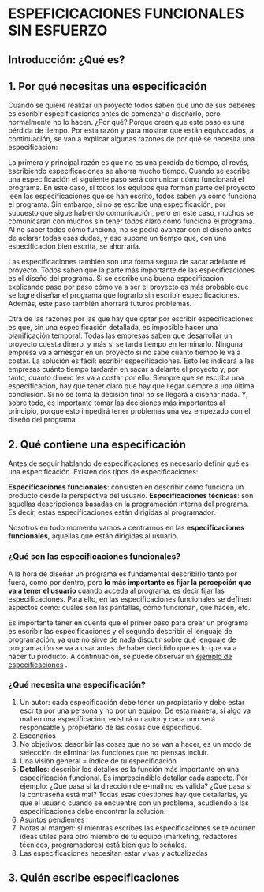 # **ESPEFICICACIONES FUNCIONALES SIN ESFUERZO**

## **Introducción: ¿Qué es?**

## **1. Por qué necesitas una especificación**

Cuando se quiere realizar un proyecto todos saben que uno de sus deberes es escribir especificaciones antes de comenzar a diseñarlo, pero normalmente no lo hacen. ¿Por qué? Porque creen que este paso es una pérdida de tiempo. Por esta razón y para mostrar que están equivocados, a continuación, se van a explicar algunas razones de por qué se necesita una especificación:

La primera y principal razón es que no es una pérdida de tiempo, al revés, escribiendo especificaciones se ahorra mucho tiempo. Cuando se escribe una especificación el siguiente paso será comunicar cómo funcionará el programa. En este caso, si todos los equipos que forman parte del proyecto leen las especificaciones que se han escrito, todos saben ya cómo funciona el programa. Sin embargo, si no se escribe una especificación, por supuesto que sigue habiendo comunicación, pero en este caso, muchos se comunicaran con muchos sin tener todos claro cómo funciona el programa. Al no saber todos cómo funciona, no se podrá avanzar con el diseño antes de aclarar todas esas dudas, y eso supone un tiempo que, con una especificación bien escrita, se ahorraría. 

Las especificaciones también son una forma segura de sacar adelante el proyecto. Todos saben que la parte más importante de las especificaciones es el diseño del programa. Si se escribe una buena especificación explicando paso por paso cómo va a ser el proyecto es más probable que se logre diseñar el programa que lograrlo sin escribir especificaciones. Además, este paso también ahorrará futuros problemas. 

Otra de las razones por las que hay que optar por escribir especificaciones es que, sin una especificación detallada, es imposible hacer una planificación temporal. Todas las empresas saben que desarrollar un proyecto cuesta dinero, y más si se tarda tiempo en terminarlo. Ninguna empresa va a arriesgar en un proyecto si no sabe cuánto tiempo le va a costar. La solución es fácil: escribir especificaciones. Esto les indicará a las empresas cuánto tiempo tardarán en sacar a delante el proyecto y, por tanto, cuánto dinero les va a costar por ello.
Siempre que se escriba una especificación, hay que tener claro que hay que llegar siempre a una última conclusión. Si no se toma la decisión final no se llegará a diseñar nada. Y, sobre todo, es importante tomar las decisiones más importantes al principio, porque esto impedirá tener problemas una vez empezado con el diseño del programa.  

## **2. Qué contiene una especificación**
Antes de seguir hablando de especificaciones es necesario definir qué es una especificación. Existen dos tipos de especificaciones: 

**Especificaciones funcionales**: consisten en describir cómo funciona un producto desde la perspectiva del usuario. 
**Especificaciones técnicas**: son aquellas descripciones basadas en la programación interna del programa. Es decir, estas especificaciones están dirigidas al programador. 

Nosotros en todo momento vamos a centrarnos en las **especificaciones funcionales**, aquellas que están dirigidas al usuario. 

### ¿Qué son las especificaciones funcionales?
A la hora de diseñar un programa es fundamental describirlo tanto por fuera, como por dentro, pero **lo más importante es fijar la percepción que va a tener el usuario** cuando acceda al programa, es decir fijar las especificaciones. Para ello, en las especificaciones funcionales se definen aspectos como: cuáles son las pantallas, cómo funcionan, qué hacen, etc. 

Es importante tener en cuenta que el primer paso para crear un programa es escribir las especificaciones y el segundo describir el lenguaje de programación, ya que no sirve de nada discutir sobre qué lenguaje de programación se va a usar antes de haber decidido qué es lo que va a hacer tu producto. A continuación, se puede observar un [ejemplo de especificaciones]( https://web.archive.org/web/20160604182621/http://spanish.joelonsoftware.com/PainlessSpecs/WhatTimeIsIt_Spanish.html) .

### ¿Qué necesita una especificación?
1.	Un autor: cada especificación debe tener un propietario y debe estar  escrita por una persona y no por un equipo. De esta manera, si algo va mal en una especificación, existirá un autor y cada uno será responsable y propietario de las cosas que especifique.
2.	Escenarios
3.	No objetivos: describir las cosas que no se van a hacer, es un modo de selección de eliminar las funciones que no piensas incluir. 
4.	Una visión general = índice de tu especificación
5.	**Detalles**: describir los detalles es la función más importante en una especificación funcional. Es imprescindible detallar cada aspecto. Por ejemplo: ¿Qué pasa si la dirección de e-mail no es válida? ¿Qué pasa si la contraseña está mal? Todas esas cuestiones hay que detallarlas, ya que el usuario cuando se encuentre con un problema, acudiendo a las especificaciones debe encontrar la solución. 
6.	Asuntos pendientes
7.	Notas al margen: si mientras escribes las especificaciones se te ocurren ideas útiles para otro miembro de tu equipo (marketing, redactores técnicos, programadores) está bien que lo señales.
8.	Las especificaciones necesitan estar vivas y actualizadas


## **3. Quién escribe especificaciones**